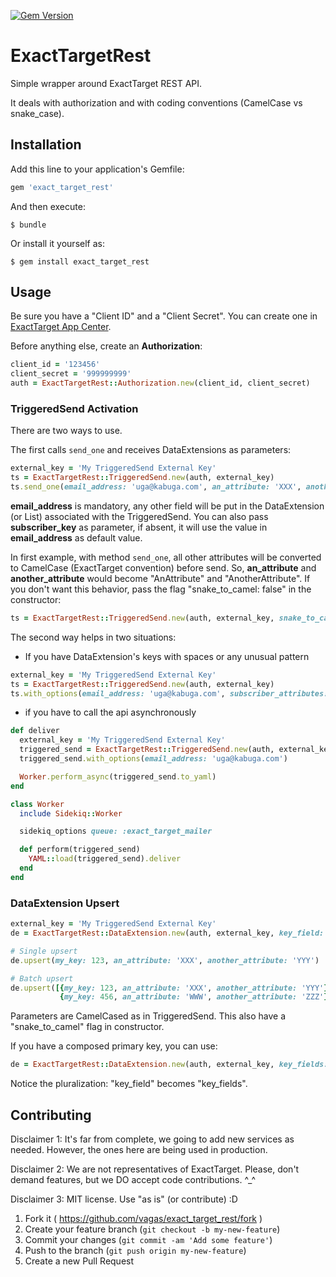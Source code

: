 [![Gem Version](https://badge.fury.io/rb/exact_target_rest.svg)](https://badge.fury.io/rb/exact_target_rest)

# ExactTargetRest

Simple wrapper around ExactTarget REST API.

It deals with authorization and with coding conventions (CamelCase vs snake_case).

## Installation

Add this line to your application's Gemfile:

```ruby
gem 'exact_target_rest'
```

And then execute:

    $ bundle

Or install it yourself as:

    $ gem install exact_target_rest

## Usage

Be sure you have a "Client ID" and a "Client Secret". You can create one in [ExactTarget App Center](https://appcenter-auth.exacttargetapps.com).

Before anything else, create an **Authorization**:

```ruby
client_id = '123456'
client_secret = '999999999'
auth = ExactTargetRest::Authorization.new(client_id, client_secret)
```

### TriggeredSend Activation

There are two ways to use.

The first calls `send_one` and receives DataExtensions as parameters:

```ruby
external_key = 'My TriggeredSend External Key'
ts = ExactTargetRest::TriggeredSend.new(auth, external_key)
ts.send_one(email_address: 'uga@kabuga.com', an_attribute: 'XXX', another_attribute: 'YYY')
```

**email_address** is mandatory, any other field will be put in the DataExtension (or List) associated with the TriggeredSend. You can also pass **subscriber_key** as parameter, if absent, it will use the value in **email_address** as default value.

In first example, with method `send_one`, all other attributes will be converted to CamelCase (ExactTarget convention) before send. So, **an_attribute** and **another_attribute** would become "AnAttribute" and "AnotherAttribute". If you don't want this behavior, pass the flag "snake\_to\_camel: false" in the constructor:

```ruby
ts = ExactTargetRest::TriggeredSend.new(auth, external_key, snake_to_camel: false)
```

The second way helps in two situations:

- If you have DataExtension's keys with spaces or any unusual pattern

```ruby
external_key = 'My TriggeredSend External Key'
ts = ExactTargetRest::TriggeredSend.new(auth, external_key)
ts.with_options(email_address: 'uga@kabuga.com', subscriber_attributes: { 'An Attribute' => 'XXX', 'Another_Attribute' => 'YYY' }).deliver
```

- if you have to call the api asynchronously

```ruby
def deliver
  external_key = 'My TriggeredSend External Key'
  triggered_send = ExactTargetRest::TriggeredSend.new(auth, external_key)
  triggered_send.with_options(email_address: 'uga@kabuga.com')

  Worker.perform_async(triggered_send.to_yaml)
end

class Worker
  include Sidekiq::Worker

  sidekiq_options queue: :exact_target_mailer

  def perform(triggered_send)
    YAML::load(triggered_send).deliver
  end
end

```

### DataExtension Upsert

```ruby
external_key = 'My TriggeredSend External Key'
de = ExactTargetRest::DataExtension.new(auth, external_key, key_field: 'my_key')

# Single upsert
de.upsert(my_key: 123, an_attribute: 'XXX', another_attribute: 'YYY')

# Batch upsert
de.upsert([{my_key: 123, an_attribute: 'XXX', another_attribute: 'YYY'},
           {my_key: 456, an_attribute: 'WWW', another_attribute: 'ZZZ'}])
```

Parameters are CamelCased as in TriggeredSend. This also have a "snake_to_camel" flag in constructor.

If you have a composed primary key, you can use:

```ruby
de = ExactTargetRest::DataExtension.new(auth, external_key, key_fields: ['my_key1', 'my_key2'])
```

Notice the pluralization: "key_field" becomes "key_fields".


## Contributing

Disclaimer 1: It's far from complete, we going to add new services as needed. However, the ones here are being used in production.

Disclaimer 2: We are not representatives of ExactTarget. Please, don't demand features, but we DO accept code contributions. ^\_^

Disclaimer 3: MIT license. Use "as is" (or contribute) :D

1. Fork it ( https://github.com/vagas/exact_target_rest/fork )
2. Create your feature branch (`git checkout -b my-new-feature`)
3. Commit your changes (`git commit -am 'Add some feature'`)
4. Push to the branch (`git push origin my-new-feature`)
5. Create a new Pull Request
